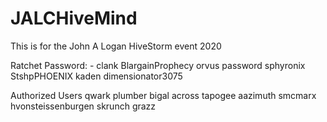 # JALCHiveMind
This is for the John A Logan HiveStorm event 2020

Ratchet
Password: -
clank
BlargainProphecy
orvus
password
sphyronix
StshpPHOENIX
kaden
dimensionator3075

Authorized Users
qwark
plumber
bigal
across
tapogee
aazimuth
smcmarx
hvonsteissenburgen
skrunch
grazz
